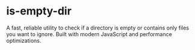 # is-empty-dir
A fast, reliable utility to check if a directory is empty or contains only files you want to ignore. Built with modern JavaScript and performance optimizations.

